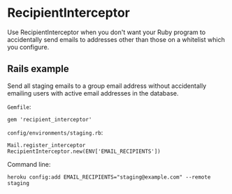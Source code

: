 RecipientInterceptor
====================

Use RecipientInterceptor when you don't want your Ruby program to accidentally
send emails to addresses other than those on a whitelist which you configure.

Rails example
-------------

Send all staging emails to a group email address without accidentally emailing
users with active email addresses in the database.

`Gemfile`:

    gem 'recipient_interceptor'

`config/environments/staging.rb`:

    Mail.register_interceptor RecipientInterceptor.new(ENV['EMAIL_RECIPIENTS'])

Command line:

    heroku config:add EMAIL_RECIPIENTS="staging@example.com" --remote staging

